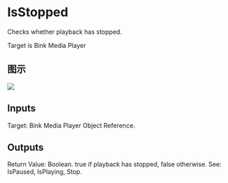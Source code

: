 # IsStopped

Checks whether playback has stopped.

Target is Bink Media Player

## 图示

![]($-20221218-19594641.png)

## Inputs

Target: Bink Media Player Object Reference.  

## Outputs

Return Value: Boolean. true if playback has stopped, false otherwise. See: IsPaused, IsPlaying, Stop.

